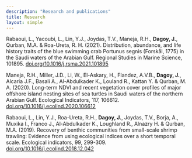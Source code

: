 ```yaml
---
description: "Research and publications"
title: Research
layout: simple
---
```


Rabaoui, L., Yacoubi, L., Lin, Y.J., Joydas, T.V., Maneja, R.H., **Dagoy, J.**, Qurban, M.A. & Roa-Ureta, R. H. (2021). Distribution, abundance, and life history traits of the blue swimming crab Portunus segnis (Forskål, 1775) in the Saudi waters of the Arabian Gulf. Regional Studies in Marine Science, 101895. [doi.org/10.1016/j.rsma.2021.101895](https://doi.org/10.1016/j.rsma.2021.101895)

Maneja, R.H., Miller, J.D., Li, W., El-Askary, H., Flandez, A.V.B., **Dagoy, J.**, Alcaria J.F., Basali A., Al-Abdulkader K., Louland R., Kattan Y. & Qurban, M. A. (2020). Long-term NDVI and recent vegetation cover profiles of major offshore island nesting sites of sea turtles in Saudi waters of the northern Arabian Gulf. Ecological Indicators, 117, 106612. [doi.org/10.1016/j.ecolind.2020.106612](https://doi.org/10.1016/j.ecolind.2020.106612)

Rabaoui, L., Lin, Y.J., Roa-Ureta, R.H., **Dagoy, J.**, Joydas, T.V., Borja, A., Muxika I., Franco J., Al-Abdulkader K., Loughland R., Alnazry H. & Qurban, M.A. (2019). Recovery of benthic communities from small-scale shrimp trawling: Evidence from using ecological indices over a short temporal scale. Ecological indicators, 99, 299-309. [doi.org/10.1016/j.ecolind.2018.12.042](https://doi.org/10.1016/j.ecolind.2018.12.042)
